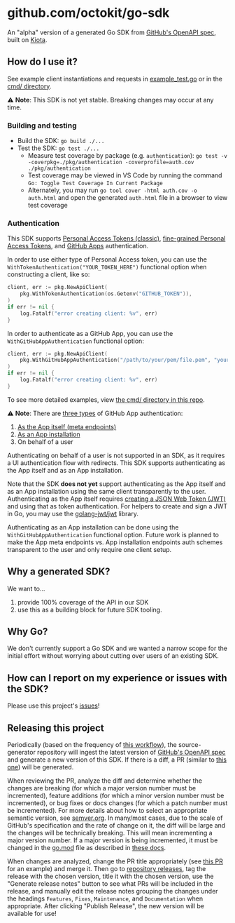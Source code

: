 # github.com/octokit/go-sdk

An "alpha" version of a generated Go SDK from [GitHub's OpenAPI spec](https://github.com/github/rest-api-description), built on [Kiota](https://github.com/microsoft/kiota).

## How do I use it?

See example client instantiations and requests in [example_test.go](pkg/example_test.go) or in the [cmd/ directory](cmd/).

⚠️ **Note**: This SDK is not yet stable. Breaking changes may occur at any time.

### Building and testing

- Build the SDK: `go build ./...`
- Test the SDK: `go test ./...`
	- Measure test coverage by package (e.g. `authentication`): `go test -v -coverpkg=./pkg/authentication -coverprofile=auth.cov ./pkg/authentication`
	- Test coverage may be viewed in VS Code by running the command `Go: Toggle Test Coverage In Current Package`
	- Alternately, you may run `go tool cover -html auth.cov -o auth.html` and open the generated `auth.html` file in a browser to view test coverage

### Authentication

This SDK supports [Personal Access Tokens (classic)](https://docs.github.com/en/authentication/keeping-your-account-and-data-secure/managing-your-personal-access-tokens#personal-access-tokens-classic), [fine-grained Personal Access Tokens](https://docs.github.com/en/authentication/keeping-your-account-and-data-secure/managing-your-personal-access-tokens#fine-grained-personal-access-tokens), and [GitHub Apps](https://docs.github.com/en/apps/creating-github-apps/authenticating-with-a-github-app/about-authentication-with-a-github-app) authentication.

In order to use either type of Personal Access token, you can use the `WithTokenAuthentication("YOUR_TOKEN_HERE")` functional option when constructing a client, like so:

```go
client, err := pkg.NewApiClient(
	pkg.WithTokenAuthentication(os.Getenv("GITHUB_TOKEN")),
)
if err != nil {
	log.Fatalf("error creating client: %v", err)
}
```

In order to authenticate as a GitHub App, you can use the `WithGitHubAppAuthentication` functional option:

```go
client, err := pkg.NewApiClient(
	pkg.WithGitHubAppAuthentication("/path/to/your/pem/file.pem", "your-client-ID", yourInstallationIDInt),
)
if err != nil {
	log.Fatalf("error creating client: %v", err)
}
```

To see more detailed examples, view [the cmd/ directory in this repo](cmd/).

⚠️ **Note**: There are [three types](https://docs.github.com/en/apps/creating-github-apps/authenticating-with-a-github-app/about-authentication-with-a-github-app) of GitHub App authentication:
1. [As the App itself (meta endpoints)](https://docs.github.com/en/rest/apps/apps?apiVersion=2022-11-28)
1. [As an App installation](https://docs.github.com/en/rest/authentication/endpoints-available-for-github-app-installation-access-tokens?apiVersion=2022-11-28)
1. On behalf of a user

Authenticating on behalf of a user is not supported in an SDK, as it requires a UI authentication flow with redirects. This SDK supports authenticating as the App itself and as an App installation.

Note that the SDK **does not yet** support authenticating as the App itself and as an App installation using the same client transparently to the user. Authenticating as the App itself requires [creating a JSON Web Token (JWT)](https://docs.github.com/en/apps/creating-github-apps/authenticating-with-a-github-app/generating-a-json-web-token-jwt-for-a-github-app) and using that as token authentication. For helpers to create and sign a JWT in Go, you may use the [golang-jwt/jwt](https://github.com/golang-jwt/jwt) library.

Authenticating as an App installation can be done using the `WithGitHubAppAuthentication` functional option. Future work is planned to make the App meta endpoints vs. App installation endpoints auth schemes transparent to the user and only require one client setup.

## Why a generated SDK?

We want to...
1.  provide 100% coverage of the API in our SDK
2.  use this as a building block for future SDK tooling.

## Why Go?

We don't currently support a Go SDK and we wanted a narrow scope for the initial effort without worrying about cutting over users of an existing SDK.

## How can I report on my experience or issues with the SDK?

Please use this project's [issues](https://github.com/octokit/go-sdk/issues)!

## Releasing this project

Periodically (based on the frequency of [this workflow](https://github.com/octokit/source-generator/blob/main/.github/workflows/build-go.yml)), the source-generator repository will ingest the latest version of [GitHub's OpenAPI spec](https://github.com/github/rest-api-description) and generate a new version of this SDK. If there is a diff, a PR (similar to [this one](https://github.com/octokit/go-sdk/pull/22)) will be generated.

When reviewing the PR, analyze the diff and determine whether the changes are breaking (for which a major version number must be incremented), feature additions (for which a minor version number must be incremented), or bug fixes or docs changes (for which a patch number must be incremented). For more details about how to select an appropriate semantic version, see [semver.org](https://semver.org/). In many/most cases, due to the scale of GitHub's specification and the rate of change on it, the diff will be large and the changes will be technically breaking. This will mean incrementing a major version number. If a major version is being incremented, it must be changed in the [go.mod](./go.mod) file as described in [these docs](https://go.dev/doc/modules/release-workflow#breaking).

When changes are analyzed, change the PR title appropriately (see [this PR](https://github.com/octokit/go-sdk/pull/40) for an example) and merge it. Then go to [repository releases](https://github.com/octokit/go-sdk/releases), tag the release with the chosen version, title it with the chosen version, use the "Generate release notes" button to see what PRs will be included in the release, and manually edit the release notes grouping the changes under the headings `Features`, `Fixes`, `Maintenance`, and `Documentation` when appropriate. After clicking "Publish Release", the new version will be available for use!
